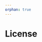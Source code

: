```yaml
---
orphan: true
---
```


# License

```{include} ../LICENSE

```
                                                                                                                                                                                                                                                                                                                                                                                                                           